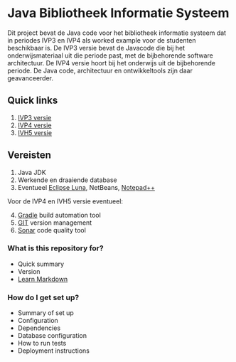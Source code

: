 # Java Bibliotheek Informatie Systeem #

Dit project bevat de Java code voor het bibliotheek informatie systeem dat in periodes IVP3 en IVP4 als worked example voor de studenten beschikbaar is. De IVP3 versie bevat de Javacode die bij het onderwijsmateriaal uit die periode past, met de bijbehorende software architectuur. De IVP4 versie hoort bij het onderwijs uit de bijbehorende periode. De Java code, architectuur en ontwikkeltools zijn daar geavanceerder.

## Quick links ##
1. [IVP3 versie](https://bitbucket.org/avansivh5docenten/worked-example/src/4d8e691602246124d1a0a3e9b38b48c3e03c53b6/worked-example/IVP3/?at=master)
2. [IVP4 versie](https://bitbucket.org/avansivh5docenten/worked-example/src/4d8e691602246124d1a0a3e9b38b48c3e03c53b6/worked-example/IVP4/?at=master)
3. [IVH5 versie](https://bitbucket.org/avansivh5docenten/worked-example/src/4d8e691602246124d1a0a3e9b38b48c3e03c53b6/worked-example/IVH5/?at=master)

## Vereisten ##
1. Java JDK
2. Werkende en draaiende database
3. Eventueel [Eclipse Luna](http://www.eclipse.org/), NetBeans, [Notepad++](http://www.notepad-plus-plus.org/)

Voor de IVP4 en IVH5 versie eventueel:

4. [Gradle](http://www.gradle.org/) build automation tool 
5. [GIT](http://www.git-scm.com/) version management 
6. [Sonar](http://www.sonarqube.org/) code quality tool

### What is this repository for? ###

* Quick summary
* Version
* [Learn Markdown](https://bitbucket.org/tutorials/markdowndemo)

### How do I get set up? ###

* Summary of set up
* Configuration
* Dependencies
* Database configuration
* How to run tests
* Deployment instructions